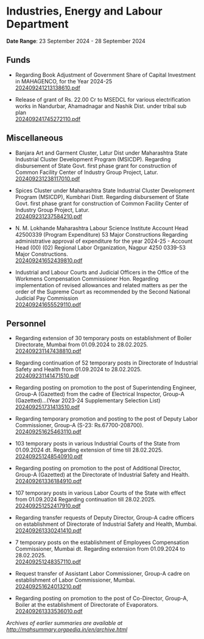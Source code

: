 # Industries, Energy and Labour Department

**Date Range**: 23 September 2024 - 28 September 2024


## Funds
- Regarding Book Adjustment of Government Share of Capital Investment in MAHAGENCO, for the Year 2024-25\
  [202409241213138610.pdf](https://gr.maharashtra.gov.in/Site/Upload/Government%20Resolutions/English/202409241213138610.pdf)

- Release of grant of Rs. 22.00 Cr to MSEDCL for various electrification works in Nandurbar, Ahamadnagar and Nashik Dist. under tribal sub plan\
  [202409241745272110.pdf](https://gr.maharashtra.gov.in/Site/Upload/Government%20Resolutions/English/202409241745272110.pdf)

## Miscellaneous
- Banjara Art and Garment Cluster, Latur Dist under Maharashtra State Industrial Cluster Development Program (MSICDP). Regarding disbursement of State Govt. first phase grant for construction of Common Facility Center of Industry Group Project, Latur.\
  [202409231238117010.pdf](https://gr.maharashtra.gov.in/Site/Upload/Government%20Resolutions/English/202409231238117010.pdf)

- Spices Cluster under Maharashtra State Industrial Cluster Development Program (MSICDP), Kumbhari Distt. Regarding disbursement of State Govt. first phase grant for construction of Common Facility Center of Industry Group Project, Latur.\
  [202409231237584210.pdf](https://gr.maharashtra.gov.in/Site/Upload/Government%20Resolutions/English/202409231237584210.pdf)

- N. M. Lokhande Maharashtra Labour Science Institute Account Head 42500339 (Program Expenditure) 53 Major Constructions Regarding administrative approval of expenditure for the year 2024-25 - Account Head (00) (02) Regional Labor Organization, Nagpur 4250 0339-53 Major Constructions.\
  [202409241652439810.pdf](https://gr.maharashtra.gov.in/Site/Upload/Government%20Resolutions/English/202409241652439810.pdf)

- Industrial and Labour Courts and Judicial Officers in the Office of the Workmens Compensation Commissioner Hon. Regarding implementation of revised allowances and related matters as per the order of the Supreme Court as recommended by the Second National Judicial Pay Commission\
  [202409241655529110.pdf](https://gr.maharashtra.gov.in/Site/Upload/Government%20Resolutions/English/202409241655529110.pdf)

## Personnel
- Regarding extension of 30 temporary posts on establishment of Boiler Directorate, Mumbai from 01.09.2024 to 28.02.2025.\
  [202409231147438810.pdf](https://gr.maharashtra.gov.in/Site/Upload/Government%20Resolutions/English/202409231147438810.pdf)

- Regarding continuation of 52 temporary posts in Directorate of Industrial Safety and Health from 01.09.2024 to 28.02.2025.\
  [202409231141471510.pdf](https://gr.maharashtra.gov.in/Site/Upload/Government%20Resolutions/English/202409231141471510.pdf)

- Regarding posting on promotion to the post of Superintending Engineer, Group-A (Gazetted) from the cadre of Electrical Inspector, Group-A (Gazetted)...(Year 2023-24 Supplementary Selection List)\
  [202409251731413510.pdf](https://gr.maharashtra.gov.in/Site/Upload/Government%20Resolutions/English/202409251731413510.pdf)

- Regarding temporary promotion and posting to the post of Deputy Labor Commissioner, Group-A (S-23: Rs.67700-208700).\
  [202409251625463110.pdf](https://gr.maharashtra.gov.in/Site/Upload/Government%20Resolutions/English/202409251625463110.pdf)

- 103 temporary posts in various Industrial Courts of the State from 01.09.2024 dt. Regarding extension of time till 28.02.2025.\
  [202409251248540910.pdf](https://gr.maharashtra.gov.in/Site/Upload/Government%20Resolutions/English/202409251248540910.pdf)

- Regarding posting on promotion to the post of Additional Director, Group-A (Gazetted) at the Directorate of Industrial Safety and Health.\
  [202409261336184910.pdf](https://gr.maharashtra.gov.in/Site/Upload/Government%20Resolutions/English/202409261336184910.pdf)

- 107 temporary posts in various Labor Courts of the State with effect from 01.09.2024 Regarding continuation till 28.02.2025.\
  [202409251252417910.pdf](https://gr.maharashtra.gov.in/Site/Upload/Government%20Resolutions/English/202409251252417910.pdf)

- Regarding transfer requests of Deputy Director, Group-A cadre officers on establishment of Directorate of Industrial Safety and Health, Mumbai.\
  [202409261330241410.pdf](https://gr.maharashtra.gov.in/Site/Upload/Government%20Resolutions/English/202409261330241410.pdf)

- 7 temporary posts on the establishment of Employees Compensation Commissioner, Mumbai dt. Regarding extension from 01.09.2024 to 28.02.2025.\
  [202409251248357110.pdf](https://gr.maharashtra.gov.in/Site/Upload/Government%20Resolutions/English/202409251248357110.pdf)

- Request transfer of Assistant Labor Commissioner, Group-A cadre on establishment of Labor Commissioner, Mumbai.\
  [202409251624013210.pdf](https://gr.maharashtra.gov.in/Site/Upload/Government%20Resolutions/English/202409251624013210.pdf)

- Regarding posting on promotion to the post of Co-Director, Group-A, Boiler at the establishment of Directorate of Evaporators.\
  [202409261333536010.pdf](https://gr.maharashtra.gov.in/Site/Upload/Government%20Resolutions/English/202409261333536010.pdf)


*Archives of earlier summaries are available at http://mahsummary.orgpedia.in/en/archive.html*